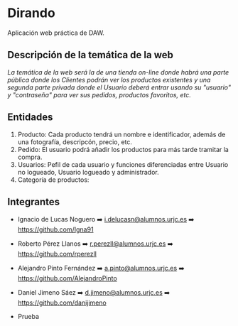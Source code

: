 # Dirando

Aplicación web práctica de DAW.

## Descripción de la temática de la web
*La temática de la web será la de una tienda on-line donde habrá una parte pública donde los Clientes podrán ver los productos existentes y una segunda parte privada donde el Usuario deberá entrar usando su "usuario" y "contraseña" para ver sus pedidos, productos favoritos, etc.*

## Entidades
 1. Producto: Cada producto tendrá un nombre e identificador, además de una fotografía, descripcón, precio, etc.
 2. Pedido: El usuario podrá añadir los productos para más tarde tramitar la compra.
 3. Usuarios: Pefil de cada usuario y funciones diferenciadas entre Usuario no logueado, Usuario logueado y administrador.
 4. Categoría de productos: 

## Integrantes
- Ignacio de Lucas Noguero  :arrow_right:  i.delucasn@alumnos.urjc.es   :arrow_right: https://github.com/Igna91

- Roberto Pérez Llanos    :arrow_right:    r.perezll@alumnos.urjc.es    :arrow_right: https://github.com/rperezll

- Alejandro Pinto Fernández :arrow_right:  a.pinto@alumnos.urjc.es    :arrow_right:   https://github.com/AlejandroPinto

- Daniel Jimeno Sáez       :arrow_right:   d.jimeno@alumnos.urjc.es   :arrow_right:   https://github.com/danijimeno

- Prueba
